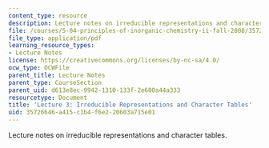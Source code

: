 ```yaml
---
content_type: resource
description: Lecture notes on irreducible representations and character tables.
file: /courses/5-04-principles-of-inorganic-chemistry-ii-fall-2008/35726646a415c1b4f6e220603a715e01_Lecture_3.pdf
file_type: application/pdf
learning_resource_types:
- Lecture Notes
license: https://creativecommons.org/licenses/by-nc-sa/4.0/
ocw_type: OCWFile
parent_title: Lecture Notes
parent_type: CourseSection
parent_uid: d613e8ec-9942-1310-133f-2e600a44a333
resourcetype: Document
title: 'Lecture 3: Irreducible Representations and Character Tables'
uid: 35726646-a415-c1b4-f6e2-20603a715e01
---
```

Lecture notes on irreducible representations and character tables.